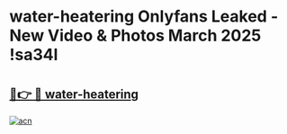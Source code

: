# water-heatering Onlyfans Leaked - New Video & Photos March 2025 !sa34l

# <h2><a href="https://egon14.iuczelnia.edu.pl?title=water-heatering&ref=sa34l">🔗👉 🔴 water-heatering</a></h2>

[![acn](https://github.com/user-attachments/assets/0f9c940e-d8b0-45ae-aac7-cd30a18b3e1c)](https://egon14.iuczelnia.edu.pl?title=water-heatering&ref=sa34l)

